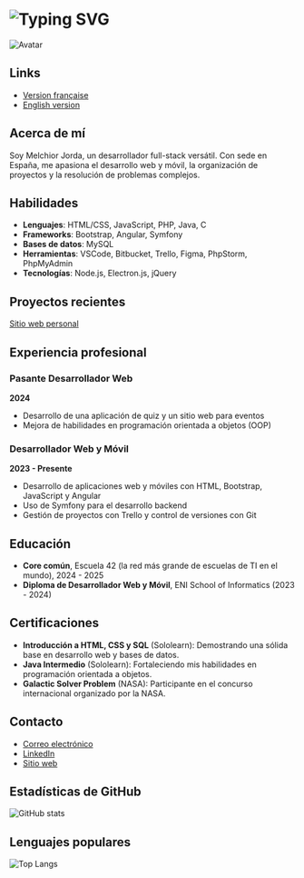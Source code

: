 # ![Typing SVG](https://readme-typing-svg.demolab.com?font=Fira+Code&weight=800&size=40&duration=2000&pause=1000&center=true&vCenter=true&width=1000&height=100&lines=M-JORDA)

![Avatar](https://developers.giphy.com/branch/master/static/api-512d36c09662682717108a38bbb5c57d.gif)

## Links
- [Version française](README_FR.md)
- [English version](../README.md)

## Acerca de mí

Soy Melchior Jorda, un desarrollador full-stack versátil. Con sede en España, me apasiona el desarrollo web y móvil, la organización de proyectos y la resolución de problemas complejos.

## Habilidades

- **Lenguajes**: HTML/CSS, JavaScript, PHP, Java, C
- **Frameworks**: Bootstrap, Angular, Symfony
- **Bases de datos**: MySQL
- **Herramientas**: VSCode, Bitbucket, Trello, Figma, PhpStorm, PhpMyAdmin
- **Tecnologías**: Node.js, Electron.js, jQuery

## Proyectos recientes

[Sitio web personal](https://github.com/M-Jorda/melchior-jorda.online)

## Experiencia profesional

### Pasante Desarrollador Web
**2024**
- Desarrollo de una aplicación de quiz y un sitio web para eventos
- Mejora de habilidades en programación orientada a objetos (OOP)

### Desarrollador Web y Móvil
**2023 - Presente**
- Desarrollo de aplicaciones web y móviles con HTML, Bootstrap, JavaScript y Angular
- Uso de Symfony para el desarrollo backend
- Gestión de proyectos con Trello y control de versiones con Git

## Educación

- **Core común**, Escuela 42 (la red más grande de escuelas de TI en el mundo), 2024 - 2025
- **Diploma de Desarrollador Web y Móvil**, ENI School of Informatics (2023 - 2024)

## Certificaciones

- **Introducción a HTML, CSS y SQL** (Sololearn): Demostrando una sólida base en desarrollo web y bases de datos.
- **Java Intermedio** (Sololearn): Fortaleciendo mis habilidades en programación orientada a objetos.
- **Galactic Solver Problem** (NASA): Participante en el concurso internacional organizado por la NASA.

## Contacto

- [Correo electrónico](mailto:jorda.j.fr@gmail.com)
- [LinkedIn](https://www.linkedin.com/in/melchior-jorda-354a31270/)
- [Sitio web](melchior-jorda.online)

## Estadísticas de GitHub

![GitHub stats](https://github-readme-stats.vercel.app/api?username=M-Jorda&show_icons=true&theme=radical)

## Lenguajes populares

![Top Langs](https://github-readme-stats.vercel.app/api/top-langs/?username=M-Jorda&layout=compact&theme=radical)
